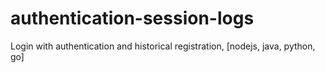 # authentication-session-logs
Login with authentication and historical registration, [nodejs, java, python, go]
